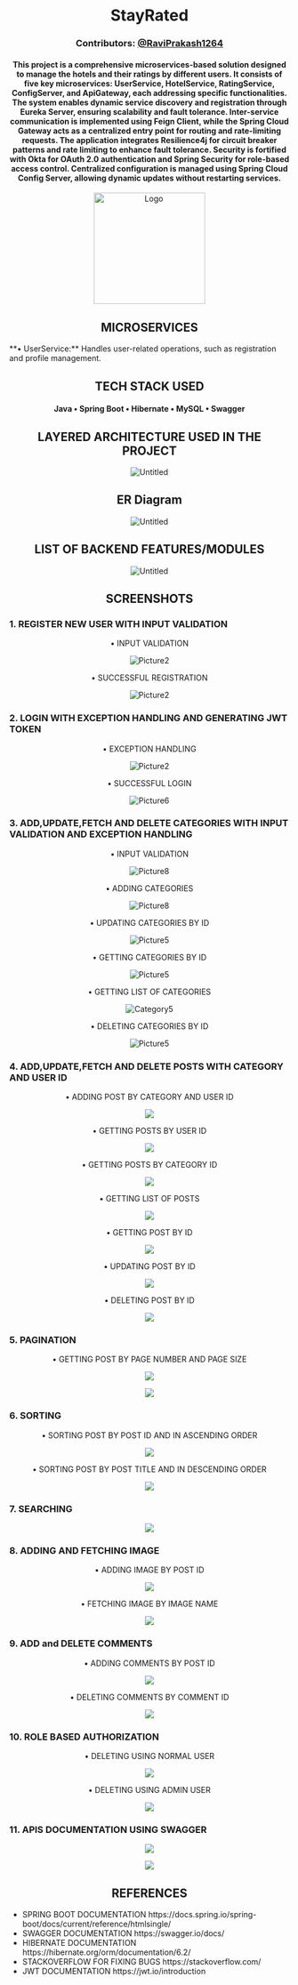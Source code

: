 <h1 align="center" style="">StayRated</h1>
<h3 align="center" style="">Contributors: <a href="https://github.com/RaviPrakash1264">@RaviPrakash1264</a></h3>
<h4 align="center">This project is a comprehensive microservices-based solution designed to manage the hotels and their ratings
by different users. It consists of five key microservices: UserService, HotelService, RatingService, ConfigServer,
and ApiGateway, each addressing specific functionalities. The system enables dynamic service discovery and registration 
through Eureka Server, ensuring scalability and fault tolerance. Inter-service communication is implemented using Feign Client,
while the Spring Cloud Gateway acts as a centralized entry point for routing and rate-limiting requests. The application 
integrates Resilience4j for circuit breaker patterns and rate limiting to enhance fault tolerance. Security is fortified with
Okta for OAuth 2.0 authentication and Spring Security for role-based access control. Centralized configuration is managed using
Spring Cloud Config Server, allowing dynamic updates without restarting services.   
</h4>
<p align="center">
<img src="https://i.ibb.co/BfMRqS2/DALL-E-2024-12-29-20-12-40-A-fun-and-cartoonish-logo-for-a-hotel-and-rating-management-system-The-de.webp" alt="Logo" height="200" width="200">
</p>
<h2 align="center">MICROSERVICES</h2>
**• UserService:** Handles user-related operations, such as registration and profile management.




<h2 align="center">TECH STACK USED</h2>
<h4 align="center">
Java • Spring Boot • Hibernate • MySQL • Swagger
</h4>
<h2 align="center">LAYERED ARCHITECTURE USED IN THE PROJECT</h2>
<p align="center">
<img src="https://i.ibb.co/fNLwL2y/Layered-Architecture.jpg" alt="Untitled" border="0">
</p>
<h2 align="center">ER Diagram</h2>
<p align="center">
<img src="https://i.ibb.co/4TNyTWj/ER-Diagram.jpg" alt="Untitled" border="0">
</p>
<h2 align="center">LIST OF BACKEND FEATURES/MODULES</h2>
<p align="center">
<img src="https://i.ibb.co/zb5FNVP/Backend-modules.jpg" alt="Untitled" border="0">
</p>
<h2 align="center">SCREENSHOTS</h2>
<h3>1. REGISTER NEW USER WITH INPUT VALIDATION</h3>

<p align="center">
• INPUT VALIDATION
</p>
<p align="center">
<img src="https://i.ibb.co/rG37cjP/Register.jpg" alt="Picture2" border="0">
</p>
<p align="center">
• SUCCESSFUL REGISTRATION 
</p>
<p align="center">
<img src="https://i.ibb.co/820Vq7D/Register2.jpg" alt="Picture2" border="0">
</p>
<h3>2. LOGIN WITH EXCEPTION HANDLING AND GENERATING JWT TOKEN</h3>

<p align="center">
• EXCEPTION HANDLING
</p>
<p align="center">
<img src="https://i.ibb.co/DQPMYCW/login1.jpg" alt="Picture2" border="0">
</p>
<p align="center">
• SUCCESSFUL LOGIN
</p>
<p align="center">
<img src="https://i.ibb.co/Jdgq0tt/login2.jpg" alt="Picture6" border="0">
</p>
<h3>3. ADD,UPDATE,FETCH AND DELETE CATEGORIES WITH INPUT VALIDATION AND EXCEPTION HANDLING</h3>

<p align="center">
• INPUT VALIDATION
</p>
<p align="center">
<img src="https://i.ibb.co/5MHBQCD/Category1.jpg" alt="Picture8" border="0">
</p>
<p align="center">
• ADDING CATEGORIES
</p>
<p align="center">
<img src="https://i.ibb.co/BPtmVTb/Category2.jpg" alt="Picture8" border="0">
</p>
<p align="center">
• UPDATING CATEGORIES BY ID
</p>
<p align="center">
<img src="https://i.ibb.co/MhqxZKw/Category3.jpg" alt="Picture5" border="0">
</p>
<p align="center">
• GETTING CATEGORIES BY ID
</p>
<p align="center">
<img src="https://i.ibb.co/W2gnbRr/Category4.jpg" alt="Picture5" border="0">
</p>
<p align="center">
• GETTING LIST OF CATEGORIES
</p>
<p align="center">
<img src="https://i.ibb.co/mRBkHzT/Category5.jpg" alt="Category5" alt="Picture5" border="0">
</p>
<p align="center">
• DELETING CATEGORIES BY ID
</p>
<p align="center">
<img src="https://i.ibb.co/4gcd7vT/Category6.jpg" alt="Picture5" border="0">
</p>
<h3>4. ADD,UPDATE,FETCH AND DELETE POSTS WITH CATEGORY AND USER ID</h3>

<p align="center">
• ADDING POST BY CATEGORY AND USER ID
</p>
<p align="center">
<img src="https://i.ibb.co/g9H2f0k/post1.jpg" border="0">
</p>
<p align="center">
• GETTING POSTS BY USER ID
</p>
<p align="center">
<img src="https://i.ibb.co/19B43QF/post2.jpg" border="0">
</p>
<p align="center">
• GETTING POSTS BY CATEGORY ID
</p>
<p align="center">
<img src="https://i.ibb.co/Xx0qb8s/post3.jpg" border="0">
</p>
<p align="center">
• GETTING LIST OF POSTS
</p>
<p align="center">
<img src="https://i.ibb.co/yVhcQHy/post4.jpg" border="0">
</p>
<p align="center">
• GETTING POST BY ID
</p>
<p align="center">
<img src="https://i.ibb.co/stnjy0p/post5.jpg" border="0">
</p>
<p align="center">
• UPDATING POST BY ID
</p>
<p align="center">
<img src="https://i.ibb.co/VDrW4hV/post6.jpg" border="0">
</p>
<p align="center">
• DELETING POST BY ID
</p>
<p align="center">
<img src="https://i.ibb.co/LSBnbK1/post7.jpg" border="0">
</p>
<h3>5. PAGINATION</h3>

<p align="center">
• GETTING POST BY PAGE NUMBER AND PAGE SIZE
</p>
<p align="center">
<img src="https://i.ibb.co/gPbySLF/pagination1.jpg" border="0">
</p>

<p align="center">
<img src="https://i.ibb.co/1fB1WfL/pagination2.jpg" border="0">
</p>
<h3>6. SORTING</h3>

<p align="center">
• SORTING POST BY POST ID AND IN ASCENDING ORDER
</p>
<p align="center">
<img src="https://i.ibb.co/MctPftz/sorting1.jpg" border="0">
</p>
<p align="center">
• SORTING POST BY POST TITLE AND IN DESCENDING ORDER
</p>
<p align="center">
<img src="https://i.ibb.co/Qk6S8dR/sorting2.jpg" border="0">
</p>
<h3>7. SEARCHING</h3>

<p align="center">
<img src="https://i.ibb.co/Jq6Zy2G/search1.jpg" border="0">
</p>
<h3>8. ADDING AND FETCHING IMAGE</h3>

<p align="center">
• ADDING IMAGE BY POST ID
</p>
<p align="center">
<img src="https://i.ibb.co/ZWXXVdd/image1.jpg" border="0">
</p>
<p align="center">
• FETCHING IMAGE BY IMAGE NAME
</p>
<p align="center">
<img src="https://i.ibb.co/yQ30LgQ/image2.jpg" border="0">
</p>
<h3>9. ADD and DELETE COMMENTS</h3>

<p align="center">
• ADDING COMMENTS BY POST ID
</p>
<p align="center">
<img src="https://i.ibb.co/4KMnMDG/comment1.jpg" border="0">
</p>
<p align="center">
• DELETING COMMENTS BY COMMENT ID
</p>
<p align="center">
<img src="https://i.ibb.co/bPx2QC0/comment2.jpg" border="0">
</p>
<h3>10. ROLE BASED AUTHORIZATION</h3>

<p align="center">
• DELETING USING NORMAL USER
</p>
<p align="center">
<img src="https://i.ibb.co/8xn9WJT/role-based1.jpg" border="0">
</p>
<p align="center">
• DELETING USING ADMIN USER
</p>
<p align="center">
<img src="https://i.ibb.co/QfDXL7J/role-based2.jpg" border="0">
</p>
<h3>11. APIS DOCUMENTATION USING SWAGGER</h3>

<p align="center">
<img src="https://i.ibb.co/R9BPmC4/swagger1.jpg" border="0">
</p>
<p align="center">
<img src="https://i.ibb.co/bvPSQPd/swagger2.jpg" border="0">
</p>

<h2 align="center">REFERENCES</h2>

<ul>
<li>
SPRING BOOT DOCUMENTATION
https://docs.spring.io/spring-boot/docs/current/reference/htmlsingle/
</li>
<li>
SWAGGER DOCUMENTATION
https://swagger.io/docs/
</li>
 <li>
HIBERNATE DOCUMENTATION
https://hibernate.org/orm/documentation/6.2/
</li>
<li>
STACKOVERFLOW FOR FIXING BUGS
https://stackoverflow.com/
</li>
<li>
JWT DOCUMENTATION
https://jwt.io/introduction
</li>
</ul>
